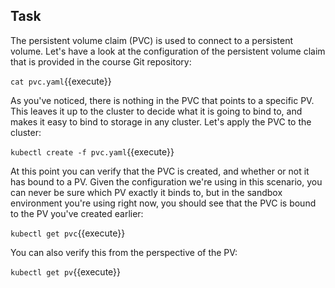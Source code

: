 ## Task
The persistent volume claim (PVC) is used to connect to a persistent volume. Let's have a look at the configuration of the persistent volume claim that is provided in the course Git repository:

`cat pvc.yaml`{{execute}}

As you've noticed, there is nothing in the PVC that points to a specific PV. This leaves it up to the cluster to decide what it is going to bind to, and makes it easy to bind to storage in any cluster. Let's apply the PVC to the cluster:

`kubectl create -f pvc.yaml`{{execute}}

At this point you can verify that the PVC is created, and whether or not it has bound to a PV. Given the configuration we're using in this scenario, you can never be sure which PV exactly it binds to, but in the sandbox environment you're using right now, you should see that the PVC is bound to the PV you've created earlier:

`kubectl get pvc`{{execute}}

You can also verify this from the perspective of the PV:

`kubectl get pv`{{execute}}
